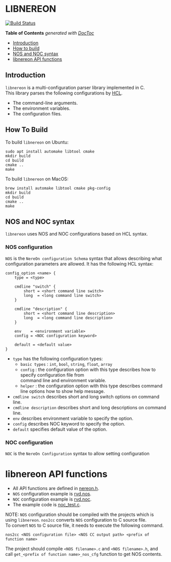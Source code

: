 
# LIBNEREON

[![Build Status](https://travis-ci.org/riboseinc/libnereon.svg?branch=master)](https://travis-ci.org/riboseinc/libnereon)

**Table of Contents**  *generated with [DocToc](http://doctoc.herokuapp.com/)*

- [Introduction](#introduction)
- [How to build](#how-to-build)
- [NOS and NOC syntax](#nos-and-noc-syntax)
- [libnereon API functions](#libnereon-api-functions)

## Introduction

`libnereon` is a multi-configuration parser library implemented in C.</br>
This library parses the following configurations by [HCL](https://github.com/vstakhov/libucl).

 * The command-line arguments.
 * The environment variables.
 * The configuration files.

## How To Build

To build `libnereon` on Ubuntu:

```
sudo apt install automake libtool cmake
mkdir build
cd build
cmake ..
make
```

To build `libnereon` on MacOS:

```
brew install automake libtool cmake pkg-config
mkdir build
cd build
cmake ..
make
```

## NOS and NOC syntax

`libnereon` uses NOS and NOC configurations based on HCL syntax.

### NOS configuration

`NOS` is the `NereOn configuration Schema` syntax that allows describing what configuration parameters are allowed.
It has the following HCL syntax:

```
config_option <name> {
	type = <type>

	cmdline "switch" {
		short = <short command line switch>
		long  = <long command line switch>
	}

	cmdline "description" {
		short = <short command line description>
		long  = <long command line description>
	}

	env    = <environment variable>
	config = <NOC configuration keyword>

	default = <default value>
}

```

  * `type` has the following configuration types:
     + `basic types` : `int`, `bool`, `string`, `float`, `array`
     + `config` : the configuration option with this type describes how to specify configuration file from</br>
                  command line and environment variable.
     + `helper` : the configuration option with this type describes command line options how to show help message.
  * `cmdline switch` describes short and long switch options on command line.
  * `cmdline description` describes short and long descriptions on command line.
  * `env` describes environment variable to specify the option.
  * `config` describes NOC keyword to specify the option.
  * `default` specifies default value of the option.

### NOC configuration

`NOC` is the `NereOn Configuration` syntax to allow setting configuration

# libnereon API functions

 * All API functions are defined in [nereon.h](https://github.com/riboseinc/libnereon/blob/master/src/nereon.h).
 * `NOS` configuration example is [rvd.nos](https://github.com/riboseinc/libnereon/blob/master/tests/rvd.nos).
 * `NOC` configuration example is [rvd.noc](https://github.com/riboseinc/libnereon/blob/master/tests/rvd.noc).
 * The example code is [noc_test.c](https://github.com/riboseinc/libnereon/blob/master/tests/noc_test.c).

NOTE: `NOS` configuration should be compiled with the projects which is using `libnereon`.
`nos2cc` converts `NOS` configuration to C source file.</br>
To convert `NOS` to C source file, it needs to execute the following command.</br>

```
nos2cc <NOS configuration file> <NOS CC output path> <prefix of function name>
```

The project should compile `<NOS filename>.c` and `<NOS filename>.h`, and call `get_<prefix of function name>_nos_cfg` function to get NOS contents.

